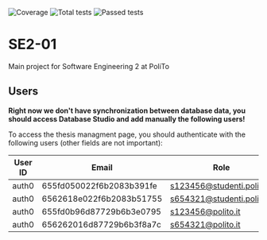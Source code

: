 ![Coverage](https://img.shields.io/badge/Coverage-53.3%25-yellow)
![Total tests](https://img.shields.io/badge/Total%20tests-109-green)
![Passed tests](https://img.shields.io/badge/Passed%20tests-2-red)

# SE2-01

Main project for Software Engineering 2 at PoliTo

## Users

**Right now we don't have synchronization between database data, you should access Database Studio and add manually the following users!**

To access the thesis managment page, you should authenticate with the following users (other fields are not important):

| User ID                        | Email                      | Role    |
| ------------------------------ | -------------------------- | ------- |
| auth0|655fd050022f6b2083b391fe | s123456@studenti.polito.it | student |
| auth0|6562618e022f6b2083b51755 | s654321@studenti.polito.it | student |
| auth0|655fd0b96d87729b6b3e0795 | s123456@polito.it          | teacher |
| auth0|656262016d87729b6b3f8a7c | s654321@polito.it          | teacher |

